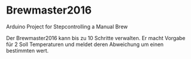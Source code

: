 # Brewmaster2016
Arduino Project for Stepcontrolling a Manual Brew

Der Brewmaster2016 kann bis zu 10 Schritte verwalten.
Er macht Vorgabe für 2 Soll Temperaturen und meldet deren Abweichung um einen bestimmten wert.

